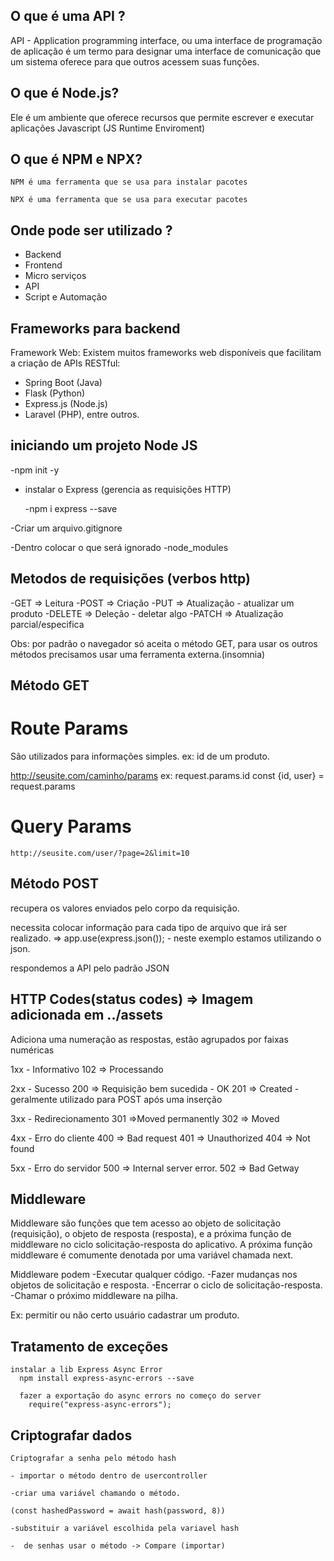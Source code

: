 ## O que é uma API ?

API - Application programming interface, ou uma interface de programação de aplicação é um termo para designar uma interface de comunicação que um sistema oferece para que outros acessem suas funções.


## O que é Node.js?

Ele é um ambiente que oferece recursos que permite escrever e executar aplicações Javascript (JS Runtime Enviroment)

## O que é NPM e NPX?

    NPM é uma ferramenta que se usa para instalar pacotes
    
    NPX é uma ferramenta que se usa para executar pacotes

## Onde pode ser utilizado ?

- Backend
- Frontend
- Micro serviços
- API
- Script e Automação

## Frameworks para backend

Framework Web: Existem muitos frameworks web disponíveis que facilitam a criação de APIs RESTful:
- Spring Boot (Java) 
- Flask (Python)
- Express.js (Node.js)
- Laravel (PHP), entre outros.

## iniciando um projeto Node JS

-npm init -y

- instalar o Express (gerencia as requisições HTTP)

  -npm i express --save

-Criar um arquivo.gitignore

  -Dentro colocar o que será ignorado
  -node_modules

## Metodos de requisições (verbos http)
  -GET => Leitura
  -POST => Criação
  -PUT => Atualização - atualizar um produto
  -DELETE => Deleção - deletar algo
  -PATCH => Atualização parcial/especifica

  Obs: por padrão o navegador só aceita o método GET, para usar os outros métodos precisamos usar uma ferramenta externa.(insomnia)

## Método GET

  # Route Params

  São utilizados para informações simples.
  ex: id de um produto.

  http://seusite.com/caminho/params
  ex: request.params.id
  const {id, user} = request.params

  # Query Params

    http://seusite.com/user/?page=2&limit=10

## Método POST

recupera os valores enviados pelo corpo da requisição.

necessita colocar informação para cada tipo de arquivo que irá ser realizado. => app.use(express.json()); - neste exemplo estamos utilizando o json.

respondemos a API pelo padrão JSON

## HTTP Codes(status codes) => Imagem adicionada em ../assets

  Adiciona uma numeração as respostas, estão agrupados por faixas numéricas

  1xx - Informativo
    102 => Processando

  2xx - Sucesso
    200 => Requisição bem sucedida - OK
    201 => Created - geralmente utilizado para POST após uma inserção

  3xx - Redirecionamento
    301 =>Moved permanently
    302 => Moved

  4xx - Erro do cliente
    400 => Bad request
    401 => Unauthorized
    404 => Not found

  5xx - Erro do servidor
    500 => Internal server error.
    502 => Bad Getway

## Middleware

  Middleware são funções que tem acesso ao objeto de
  solicitação (requisição), o objeto de resposta (resposta), e a
  próxima função de middleware no ciclo solicitação-resposta do
  aplicativo.
  A próxima função middleware é comumente denotada por uma
  variável chamada next.

 Middleware podem
  -Executar qualquer código.
  -Fazer mudanças nos objetos de solicitação e resposta.
  -Encerrar o ciclo de solicitação-resposta.
  -Chamar o próximo middleware na pilha.

  Ex: permitir ou não certo usuário cadastrar um produto.

  ## Tratamento de exceções

    instalar a lib Express Async Error
      npm install express-async-errors --save

      fazer a exportação do async errors no começo do server
        require("express-async-errors");


## Criptografar dados
    Criptografar a senha pelo método hash

    - importar o método dentro de usercontroller

    -criar uma variável chamando o método. 

    (const hashedPassword = await hash(password, 8))

    -substituir a variável escolhida pela variavel hash

    -  de senhas usar o método -> Compare (importar)


